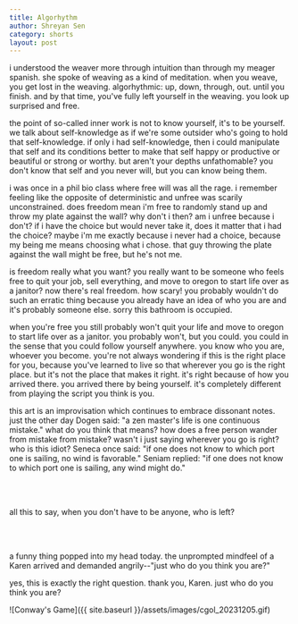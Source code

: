 ```yaml
---
title: Algorhythm
author: Shreyan Sen
category: shorts
layout: post
---
```



i understood the weaver more through intuition than through my meager spanish. she spoke of weaving as a kind of meditation. when you weave, you get lost in the weaving. algorhythmic: up, down, through, out. until you finish. and by that time, you've fully left yourself in the weaving. you look up surprised and free. 

the point of so-called inner work is not to know yourself, it's to be yourself. we talk about self-knowledge as if we're some outsider who's going to hold that self-knowledge. if only i had self-knowledge, then i could manipulate that self and its conditions better to make that self happy or productive or beautiful or strong or worthy. but aren't your depths unfathomable? you don't know that self and you never will, but you can know being them. 

i was once in a phil bio class where free will was all the rage. i remember feeling like the opposite of deterministic and unfree was scarily unconstrained. does freedom mean i'm free to randomly stand up and throw my plate against the wall? why don't i then? am i unfree because i don't? if i have the choice but would never take it, does it matter that i had the choice? maybe i'm me exactly because i never had a choice, because my being me means choosing what i chose. that guy throwing the plate against the wall might be free, but he's not me. 

is freedom really what you want? you really want to be someone who feels free to quit your job, sell everything, and move to oregon to start life over as a janitor? now there's real freedom. how scary! you probably wouldn't do such an erratic thing because you already have an idea of who you are and it's probably someone else. sorry this bathroom is occupied.

when you're free you still probably won't quit your life and move to oregon to start life over as a janitor. you probably won't, but you could. you could in the sense that you could follow yourself anywhere. you know who you are, whoever you become. you're not always wondering if this is the right place for you, because you've learned to live so that wherever you go is the right place. but it's not the place that makes it right. it's right because of how you arrived there. you arrived there by being yourself. it's completely different from playing the script you think is you.

this art is an improvisation which continues to embrace dissonant notes. just the other day Dogen said: "a zen master's life is one continuous mistake." what do you think that means? how does a free person wander from mistake from mistake? wasn't i just saying wherever you go is right? who is this idiot? Seneca once said: "if one does not know to which port one is sailing, no wind is favorable." Seniam replied: "if one does not know to which port one is sailing, any wind might do."

<br/><br/>


all this to say, when you don't have to be anyone, who is left?

<br/><br/>


a funny thing popped into my head today. the unprompted mindfeel of a Karen arrived and demanded angrily--"just who do you think you are?"

yes, this is exactly the right question. thank you, Karen. just who do you think you are?

![Conway's Game]({{ site.baseurl }}/assets/images/cgol_20231205.gif)